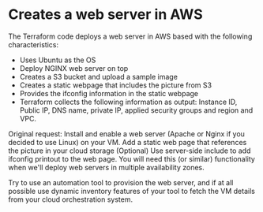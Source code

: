 # Creates a web server in AWS

The Terraform code deploys a web server in AWS based with the following characteristics:
- Uses Ubuntu as the OS
- Deploy NGINX web server on top
- Creates a S3 bucket and upload a sample image
- Creates a static webpage that includes the picture from S3
- Provides the ifconfig information in the static webpage
- Terraform collects the following information as output: Instance ID, Public IP, DNS name, private IP, applied security groups and region and VPC.




Original request:
Install and enable a web server (Apache or Nginx if you decided to use Linux) on your VM.
Add a static web page that references the picture in your cloud storage
(Optional) Use server-side include to add ifconfig printout to the web page. You will need this (or similar) functionality when we'll deploy web servers in multiple availability zones.

Try to use an automation tool to provision the web server, and if at all possible use dynamic inventory features of your tool to fetch the VM details from your cloud orchestration system.